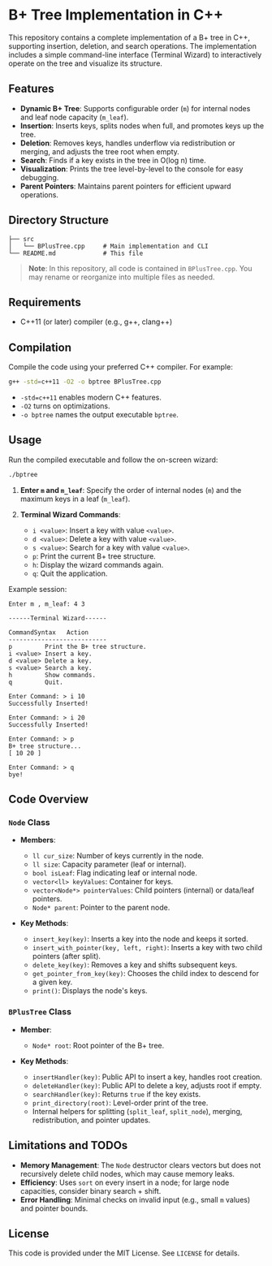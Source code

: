 # B+ Tree Implementation in C++

This repository contains a complete implementation of a B+ tree in C++, supporting insertion, deletion, and search operations. The implementation includes a simple command-line interface (Terminal Wizard) to interactively operate on the tree and visualize its structure.

## Features

* **Dynamic B+ Tree**: Supports configurable order (`m`) for internal nodes and leaf node capacity (`m_leaf`).
* **Insertion**: Inserts keys, splits nodes when full, and promotes keys up the tree.
* **Deletion**: Removes keys, handles underflow via redistribution or merging, and adjusts the tree root when empty.
* **Search**: Finds if a key exists in the tree in O(log n) time.
* **Visualization**: Prints the tree level-by-level to the console for easy debugging.
* **Parent Pointers**: Maintains parent pointers for efficient upward operations.

## Directory Structure

```
├── src
│   └── BPlusTree.cpp     # Main implementation and CLI
└── README.md             # This file
```

> **Note**: In this repository, all code is contained in `BPlusTree.cpp`. You may rename or reorganize into multiple files as needed.

## Requirements

* C++11 (or later) compiler (e.g., g++, clang++)

## Compilation

Compile the code using your preferred C++ compiler. For example:

```bash
g++ -std=c++11 -O2 -o bptree BPlusTree.cpp
```

* `-std=c++11` enables modern C++ features.
* `-O2` turns on optimizations.
* `-o bptree` names the output executable `bptree`.

## Usage

Run the compiled executable and follow the on-screen wizard:

```bash
./bptree
```

1. **Enter `m` and `m_leaf`**: Specify the order of internal nodes (`m`) and the maximum keys in a leaf (`m_leaf`).
2. **Terminal Wizard Commands**:

   * `i <value>`: Insert a key with value `<value>`.
   * `d <value>`: Delete a key with value `<value>`.
   * `s <value>`: Search for a key with value `<value>`.
   * `p`:      Print the current B+ tree structure.
   * `h`:      Display the wizard commands again.
   * `q`:      Quit the application.

Example session:

```
Enter m , m_leaf: 4 3

------Terminal Wizard------

CommandSyntax   Action
---------------------------
p         Print the B+ tree structure.
i <value> Insert a key.
d <value> Delete a key.
s <value> Search a key.
h         Show commands.
q         Quit.

Enter Command: > i 10
Successfully Inserted!

Enter Command: > i 20
Successfully Inserted!

Enter Command: > p
B+ tree structure...
[ 10 20 ]

Enter Command: > q
bye!
```

## Code Overview

### `Node` Class

* **Members**:

  * `ll cur_size`: Number of keys currently in the node.
  * `ll size`: Capacity parameter (leaf or internal).
  * `bool isLeaf`: Flag indicating leaf or internal node.
  * `vector<ll> keyValues`: Container for keys.
  * `vector<Node*> pointerValues`: Child pointers (internal) or data/leaf pointers.
  * `Node* parent`: Pointer to the parent node.

* **Key Methods**:

  * `insert_key(key)`: Inserts a key into the node and keeps it sorted.
  * `insert_with_pointer(key, left, right)`: Inserts a key with two child pointers (after split).
  * `delete_key(key)`: Removes a key and shifts subsequent keys.
  * `get_pointer_from_key(key)`: Chooses the child index to descend for a given key.
  * `print()`: Displays the node's keys.

### `BPlusTree` Class

* **Member**:

  * `Node* root`: Root pointer of the B+ tree.

* **Key Methods**:

  * `insertHandler(key)`: Public API to insert a key, handles root creation.
  * `deleteHandler(key)`: Public API to delete a key, adjusts root if empty.
  * `searchHandler(key)`: Returns `true` if the key exists.
  * `print_directory(root)`: Level-order print of the tree.
  * Internal helpers for splitting (`split_leaf`, `split_node`), merging, redistribution, and pointer updates.

## Limitations and TODOs

* **Memory Management**: The `Node` destructor clears vectors but does not recursively delete child nodes, which may cause memory leaks.
* **Efficiency**: Uses `sort` on every insert in a node; for large node capacities, consider binary search + shift.
* **Error Handling**: Minimal checks on invalid input (e.g., small `m` values) and pointer bounds.

## License

This code is provided under the MIT License. See `LICENSE` for details.

